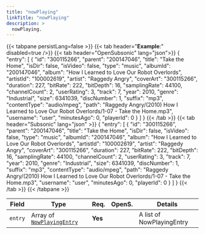 ```yaml
---
title: "nowPlaying"
linkTitle: "nowPlaying"
description: >
  nowPlaying.
---
```


{{< tabpane persistLang=false >}}
{{< tab header="**Example**:" disabled=true />}}
{{< tab header="OpenSubsonic" lang="json">}}
{
  "entry": [
    {
      "id": "300115266",
      "parent": "200147046",
      "title": "Take the Home",
      "isDir": false,
      "isVideo": false,
      "type": "music",
      "albumId": "200147046",
      "album": "How I Learned to Love Our Robot Overlords",
      "artistId": "100002619",
      "artist": "Raggedy Angry",
      "coverArt": "300115266",
      "duration": 227,
      "bitRate": 222,
      "bitDepth": 16,
      "samplingRate": 44100,
      "channelCount": 2,
      "userRating": 3,
      "track": 7,
      "year": 2010,
      "genre": "Industrial",
      "size": 6341039,
      "discNumber": 1,
      "suffix": "mp3",
      "contentType": "audio/mpeg",
      "path": "Raggedy Angry/(2010) How I Learned to Love Our Robot Overlords/1-07 - Take the Home.mp3",
      "username": "user",
      "minutesAgo": 0,
      "playerId": 0
    }
  ]
}
{{< /tab >}}
{{< tab header="Subsonic" lang="json" >}}
{
  "entry": [
    {
      "id": "300115266",
      "parent": "200147046",
      "title": "Take the Home",
      "isDir": false,
      "isVideo": false,
      "type": "music",
      "albumId": "200147046",
      "album": "How I Learned to Love Our Robot Overlords",
      "artistId": "100002619",
      "artist": "Raggedy Angry",
      "coverArt": "300115266",
      "duration": 227,
      "bitRate": 222,
      "bitDepth": 16,
      "samplingRate": 44100,
      "channelCount": 2,
      "userRating": 3,
      "track": 7,
      "year": 2010,
      "genre": "Industrial",
      "size": 6341039,
      "discNumber": 1,
      "suffix": "mp3",
      "contentType": "audio/mpeg",
      "path": "Raggedy Angry/(2010) How I Learned to Love Our Robot Overlords/1-07 - Take the Home.mp3",
      "username": "user",
      "minutesAgo": 0,
      "playerId": 0
    }
  ]
}
{{< /tab >}}
{{< /tabpane >}}

| Field |  Type | Req. | OpenS. | Details |
| --- | --- | --- | --- | --- |
| `entry` | Array of [`NowPlayingEntry`](../nowplayingentry) | **Yes** |   | A list of NowPlayingEntry |
